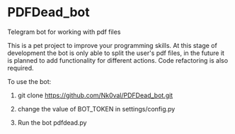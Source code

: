 # PDFDead_bot
Telegram bot for working with pdf files

This is a pet project to improve your programming skills. At this stage of development the bot is only able to split the user's pdf files, in the future it is planned to add functionality for different actions.
Code refactoring is also required.

To use the bot:

1. git clone https://github.com/Nk0val/PDFDead_bot.git

2. change the value of BOT_TOKEN in settings/config.py

3. Run the bot pdfdead.py
